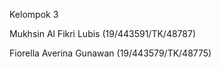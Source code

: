 Kelompok 3

Mukhsin Al Fikri Lubis (19/443591/TK/48787)


Fiorella Averina Gunawan (19/443579/TK/48775)
